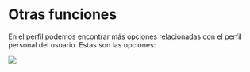 
# Otras funciones

En el perfil podemos encontrar más opciones relacionadas con el perfil personal del usuario. Estas son las opciones:

![](/assets/Selección_217.png)


